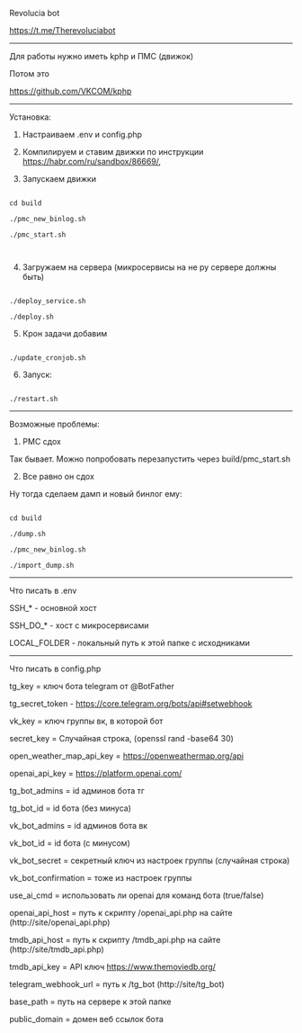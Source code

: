 
Revolucia bot



https://t.me/Therevoluciabot



---



Для работы нужно иметь kphp и ПМС (движок)





Потом это

https://github.com/VKCOM/kphp



---

Установка:



1. Настраиваем .env и config.php

2. Компилируем и ставим движки по инструкции https://habr.com/ru/sandbox/86669/,

3. Запускаем движки

```

cd build

./pmc_new_binlog.sh

./pmc_start.sh



```



4. Загружаем на сервера (микросервисы на не ру сервере должны быть)

```

./deploy_service.sh

./deploy.sh

```


5. Крон задачи добавим

```

./update_cronjob.sh

```



6. Запуск:



```

./restart.sh

```



---



Возможные проблемы:

1. PMC сдох

Так бывает. Можно попробовать перезапустить через build/pmc_start.sh

2. Все равно он сдох

Ну тогда сделаем дамп и новый бинлог ему:

```

cd build

./dump.sh

./pmc_new_binlog.sh

./import_dump.sh

```



---

Что писать в .env

SSH_* - основной хост

SSH_DO_* - хост с микросервисами

LOCAL_FOLDER - локальный путь к этой папке с исходниками



---

Что писать в config.php

tg_key = ключ бота telegram от @BotFather

tg_secret_token - https://core.telegram.org/bots/api#setwebhook

vk_key = ключ группы вк, в которой бот

secret_key = Случайная строка, (openssl rand -base64 30)

open_weather_map_api_key = https://openweathermap.org/api

openai_api_key = https://platform.openai.com/

tg_bot_admins = id админов бота тг

tg_bot_id = id бота (без минуса)

vk_bot_admins = id админов бота вк

vk_bot_id = id бота (с минусом)

vk_bot_secret = секретный ключ из настроек группы (случайная строка)

vk_bot_confirmation = тоже из настроек группы

use_ai_cmd = использовать ли openai для команд бота (true/false)

openai_api_host = путь к скрипту /openai_api.php на сайте (http://site/openai_api.php)

tmdb_api_host = путь к скрипту /tmdb_api.php на сайте (http://site/tmdb_api.php)

tmdb_api_key = API ключ https://www.themoviedb.org/

telegram_webhook_url = путь к /tg_bot (http://site/tg_bot)

base_path = путь на сервере к этой папке

public_domain = домен веб ссылок бота
